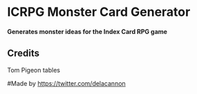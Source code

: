 # ICRPG Monster Card Generator
#### Generates monster ideas for the Index Card RPG game

## Credits
Tom Pigeon tables

#Made by
https://twitter.com/delacannon